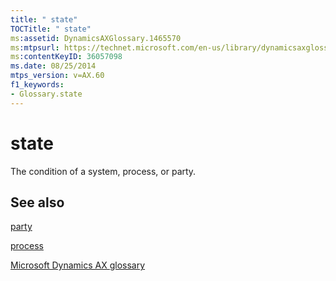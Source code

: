 ```yaml
---
title: " state"
TOCTitle: " state"
ms:assetid: DynamicsAXGlossary.1465570
ms:mtpsurl: https://technet.microsoft.com/en-us/library/dynamicsaxglossary.1465570(v=AX.60)
ms:contentKeyID: 36057098
ms.date: 08/25/2014
mtps_version: v=AX.60
f1_keywords:
- Glossary.state
---
```


# state

The condition of a system, process, or party.

## See also

[party](https://technet.microsoft.com/en-us/library/hh208669\(v=ax.60\))

[process](process.md)

[Microsoft Dynamics AX glossary](glossary/microsoft-dynamics-ax-glossary.md)

  


